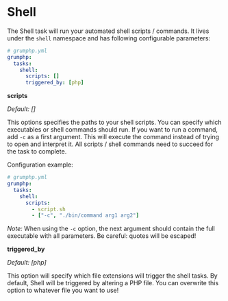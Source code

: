 # Shell

The Shell task will run your automated shell scripts / commands.
It lives under the `shell` namespace and has following configurable parameters:

```yaml
# grumphp.yml
grumphp:
  tasks:
    shell:
      scripts: []
      triggered_by: [php]
```

**scripts**

*Default: []*

This options specifies the paths to your shell scripts.
You can specify which executables or shell commands should run.
If you want to run a command, add `-c` as a first argument. This will execute the command instead of trying to open and interpret it.
All scripts / shell commands need to succeed for the task to complete.

Configuration example:

```yaml
# grumphp.yml
grumphp:
  tasks:
    shell:
      scripts:
        - script.sh
        - ["-c", "./bin/command arg1 arg2"]
```

*Note:* When using the `-c` option, the next argument should contain the full executable with all parameters. Be careful: quotes will be escaped!


**triggered_by**

*Default: [php]*

This option will specify which file extensions will trigger the shell tasks.
By default, Shell will be triggered by altering a PHP file. 
You can overwrite this option to whatever file you want to use!
